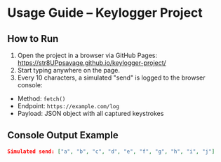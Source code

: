# Usage Guide – Keylogger Project

## How to Run

1. Open the project in a browser via GitHub Pages:
https://str8UPpsavage.github.io/keylogger-project/
2. Start typing anywhere on the page.
3. Every 10 characters, a simulated "send" is logged to the browser console:
- Method: `fetch()`
- Endpoint: `https://example.com/log`
- Payload: JSON object with all captured keystrokes

## Console Output Example

```json
Simulated send: ["a", "b", "c", "d", "e", "f", "g", "h", "i", "j"]
